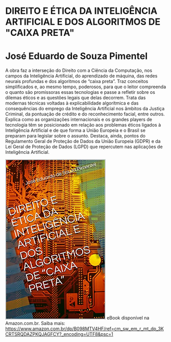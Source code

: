 # DIREITO E ÉTICA DA INTELIGÊNCIA ARTIFICIAL E DOS ALGORITMOS DE "CAIXA PRETA"
# José Eduardo de Souza Pimentel

A obra faz a interseção do Direito com a Ciência da Computação, nos campos da Inteligência Artificial, do aprendizado de máquina, das redes neurais profundas e dos algoritmos de “caixa preta”. Traz conceitos simplificados e, ao mesmo tempo, poderosos, para que o leitor compreenda o quanto são promissoras essas tecnologias e passe a refletir sobre os dilemas éticos e as questões legais que delas decorrem. Trata das modernas técnicas voltadas à explicabilidade algorítmica e das consequências do emprego da Inteligência Artificial nos âmbitos da Justiça Criminal, da pontuação de crédito e do reconhecimento facial, entre outros. Explica como as organizações internacionais e os grandes players de tecnologia têm se posicionado em relação aos problemas éticos ligados à Inteligência Artificial e de que forma a União Europeia e o Brasil se preparam para legislar sobre o assunto. Destaca, ainda, pontos do Regulamento Geral de Proteção de Dados da União Europeia (GDPR) e da Lei Geral de Proteção de Dados (LGPD) que repercutem nas aplicações de Inteligência Artificial.

![](capa.jpg)
eBook disponível na Amazon.com.br.
Saiba mais: https://www.amazon.com.br/dp/B098MTV4HF/ref=cm_sw_em_r_mt_dp_3KCRTSRQDAZPKQJAGFCY?_encoding=UTF8&psc=1

